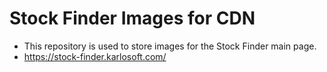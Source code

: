 # Stock Finder Images for CDN

- This repository is used to store images for the Stock Finder main page.
- https://stock-finder.karlosoft.com/